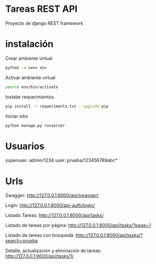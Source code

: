 # Tareas REST API

Proyecto de django REST framework

# instalación

Crear ambiente virtual

```bash
python -m venv env
```

Activar ambiente virtual

```bash
source env/bin/activate
```

Instalar requerimientos

```bash
pip install -r requeriments.txt --upgrade pip
```

Iniciar sitio

```bash
python manage.py runserver
```

# Usuarios

superuser:  admin/1234
user:       prueba/123456789abc*

# Urls

Swagger: 
http://127.0.0.1:8000/api/swagger/

Login:
http://127.0.0.1:8000/api-auth/login/

Listado Tareas:
http://127.0.0.1:8000/api/tasks/

Listado de tareas por página:
http://127.0.0.1:8000/api/tasks/?page=1

Listado de tareas con búsqueda:
http://127.0.0.1:8000/api/tasks/?search=prueba

Detalle, actualización y eliminación de tareas:
http://127.0.0.1:8000/api/tasks/1/


